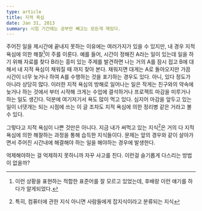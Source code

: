 ```yaml
---
type: article
title: 지적 욕심
date: Jan 31, 2013
summary: 시험 기간에는 공부만 빼고는 모든게 재밌다.
---
```


주어진 일을 제시간에 끝내지 못하는 이유에는 여러가지가 있을 수 있지만, 내 경우 지적 욕심에 의한 해찰[^1]이 주를 이룬다. 예를 들어, 시간이 정해진 A라는 일이 있는데 일을 하기 위해 자료를 찾다 B라는 흥미 있는 주제를 발견하면 나는 거의 A를 잠시 접고 B에 대해서 내 지적 욕심이 채워질 때 까지 찾아 본다. 채워지면 대게는 A로 돌아오지만 가끔 시간이 너무 늦거나 하여 A를 수행하는 것을 포기하는 경우도 있다. 아니, 있다 정도가 아니라 상당히 많다. 이러한 지적 욕심의 방해로 일어나는 일은 작게는 친구와의 약속에 늦거나 하는 것에서 부터 시작해 크게는 수업에 결석하거나 프로젝트 마감을 미루거나 하는 일도 생긴다. 덕분에 여기저기서 욕도 많이 먹고 있다. 심지어 마감을 앞두고 있는 일이 너댓개는 되는 시점에 쓰는 이 글 조차도 지적 욕심에 의한 정리병 같은 거라고 볼 수 있다.

그렇다고 지적 욕심이 나쁜 것만은 아니다. 지금 내가 써먹고 있는 지식[^2]은 거의 다 지적 욕심에 의한 해찰하는 과정을 통해 습득한 지식들이다. 문제는 앞의 경우와 같이 살아가면서 주어진 시간내에 해결해야 하는 일을 해야하는 경우에 발생한다.

억제해야하는 걸 억제하지 못하니까 자꾸 사고를 친다. 이런걸 슬기롭게 다스리는 방법이 없을까?

[^1]: 이런 상황을 표현하는 적합한 표준어를 잘 모르고 있었는데, 후배랑 이런 얘기를 하다가 알게되었다.

[^2]: 특히, 컴퓨터에 관한 지식 아니면 사람들에게 잡지식이라고 분류되는 지식
